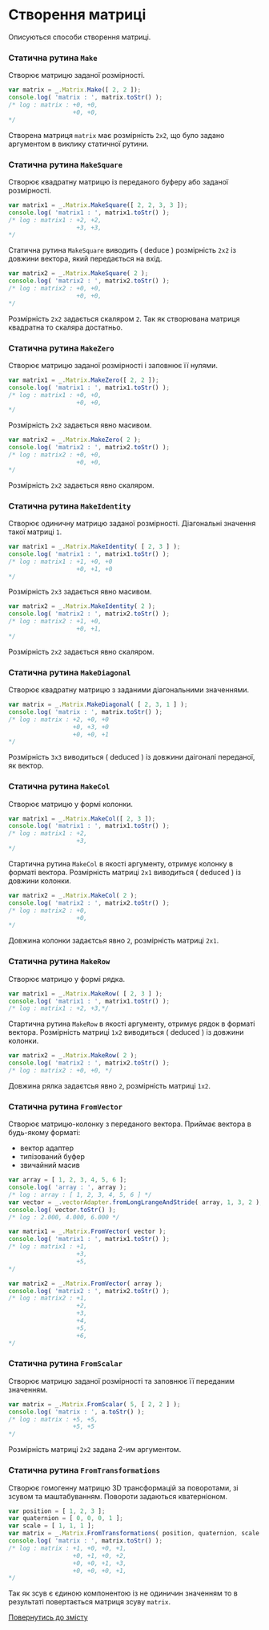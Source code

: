 # Створення матриці

Описуються способи створення матриці.

### Статична рутина `Make`

Створює матрицю заданої розмірності.

```js
var matrix = _.Matrix.Make([ 2, 2 ]);
console.log( 'matrix : ', matrix.toStr() );
/* log : matrix : +0, +0,
                  +0, +0,
*/
```

Створена матриця `matrix` має розмірність `2х2`, що було задано аргументом в виклику статичної рутини.

### Статична рутина `MakeSquare`

Створює квадратну матрицю із переданого буферу або заданої розмірності.

```js
var matrix1 = _.Matrix.MakeSquare([ 2, 2, 3, 3 ]);
console.log( 'matrix1 : ', matrix1.toStr() );
/* log : matrix1 : +2, +2,
                   +3, +3,
*/
```

Статична рутина `MakeSquare` виводить ( deduce ) розмірність `2x2` із довжини вектора, який передається на вхід.

```js
var matrix2 = _.Matrix.MakeSquare( 2 );
console.log( 'matrix2 : ', matrix2.toStr() );
/* log : matrix2 : +0, +0,
                   +0, +0,
*/
```

Розмірність `2x2` задається скаляром `2`. Так як створювана матриця квадратна то скаляра достатньо.

### Статична рутина `MakeZero`

Створює матрицю заданої розмірності і заповнює її нулями.

```js
var matrix1 = _.Matrix.MakeZero([ 2, 2 ]);
console.log( 'matrix1 : ', matrix1.toStr() );
/* log : matrix1 : +0, +0,
                   +0, +0,
*/
```

Розмірність `2x2` задається явно масивом.

```js
var matrix2 = _.Matrix.MakeZero( 2 );
console.log( 'matrix2 : ', matrix2.toStr() );
/* log : matrix2 : +0, +0,
                   +0, +0,
*/
```

Розмірність `2x2` задається явно скаляром.

### Статична рутина `MakeIdentity`

Створює одиничну матрицю заданої розмірності. Діагональні значення такої матриці `1`.

```js
var matrix1 = _.Matrix.MakeIdentity( [ 2, 3 ] );
console.log( 'matrix1 : ', matrix1.toStr() );
/* log : matrix1 : +1, +0, +0
                   +0, +1, +0
*/
```

Розмірність `2x3` задається явно масивом.

```js
var matrix2 = _.Matrix.MakeIdentity( 2 );
console.log( 'matrix2 : ', matrix2.toStr() );
/* log : matrix2 : +1, +0,
                   +0, +1,
*/
```

Розмірність `2x2` задається явно скаляром.

### Статична рутина `MakeDiagonal`

Створює квадратну матрицю з заданими діагональними значеннями.

```js
var matrix = _.Matrix.MakeDiagonal( [ 2, 3, 1 ] );
console.log( 'matrix : ', matrix.toStr() );
/* log : matrix : +2, +0, +0
                  +0, +3, +0
                  +0, +0, +1
*/
```

Розмірність `3х3` виводиться ( deduced ) із довжини даігоналі переданої, як вектор.

### Статична рутина `MakeCol`

Створює матрицю у формі колонки.

```js
var matrix1 = _.Matrix.MakeCol([ 2, 3 ]);
console.log( 'matrix1 : ', matrix1.toStr() );
/* log : matrix1 : +2,
                   +3,
*/
```

Стартична рутина `MakeCol` в якості аргументу, отримує колонку в форматі вектора. Розмірність матриці `2x1` виводиться ( deduced ) із довжини колонки.

```js
var matrix2 = _.Matrix.MakeCol( 2 );
console.log( 'matrix2 : ', matrix2.toStr() );
/* log : matrix2 : +0,
                   +0,
*/
```

Довжина колонки задаєтсья явно `2`, розмірність матриці `2x1`.

### Статична рутина `MakeRow`

Створює матрицю у формі рядка.

```js
var matrix1 = _.Matrix.MakeRow( [ 2, 3 ] );
console.log( 'matrix1 : ', matrix1.toStr() );
/* log : matrix1 : +2, +3,*/
```

Стартична рутина `MakeRow` в якості аргументу, отримує рядок в форматі вектора. Розмірність матриці `1x2` виводиться ( deduced ) із довжини колонки.

```js
var matrix2 = _.Matrix.MakeRow( 2 );
console.log( 'matrix2 : ', matrix2.toStr() );
/* log : matrix2 : +0, +0, */
```

Довжина рялка задаєтсья явно `2`, розмірність матриці `1x2`.

### Статична рутина `FromVector`

Створює матрицю-колонку з переданого вектора. Приймає вектора в будь-якому форматі:

- вектор адаптер
- типізований буфер
- звичайний масив

```js
var array = [ 1, 2, 3, 4, 5, 6 ];
console.log( 'array : ', array );
/* log : array : [ 1, 2, 3, 4, 5, 6 ] */
var vector = _.vectorAdapter.fromLongLrangeAndStride( array, 1, 3, 2 );
console.log( vector.toStr() );
/* log : 2.000, 4.000, 6.000 */

var matrix1 = _.Matrix.FromVector( vector );
console.log( 'matrix1 : ', matrix1.toStr() );
/* log : matrix1 : +1,
                   +3,
                   +5,
*/

var matrix2 = _.Matrix.FromVector( array );
console.log( 'matrix2 : ', matrix2.toStr() );
/* log : matrix2 : +1,
                   +2,
                   +3,
                   +4,
                   +5,
                   +6,
*/
```

### Статична рутина `FromScalar`

Створює матрицю заданої розмірності та заповнює її переданим значенням.

```js
var matrix = _.Matrix.FromScalar( 5, [ 2, 2 ] );
console.log( 'matrix : ', a.toStr() );
/* log : matrix : +5, +5,
                  +5, +5
*/
```

Розмірність матриці `2x2` задана 2-им аргументом.

### Статична рутина `FromTransformations`

Створює гомогенну матрицю 3D трансформацій за поворотами, зі зсувом та маштабуванням. Повороти задаються кватерніоном.

```js
var position = [ 1, 2, 3 ];
var quaternion = [ 0, 0, 0, 1 ];
var scale = [ 1, 1, 1 ];
var matrix = _.Matrix.FromTransformations( position, quaternion, scale );
console.log( 'matrix : ', matrix.toStr() );
/* log : matrix : +1, +0, +0, +1,
                  +0, +1, +0, +2,
                  +0, +0, +1, +3,
                  +0, +0, +0, +1,
*/
```

Так як зсув є єдиною компонентою із не одиничин значенням то в результаті повертається матриця зсуву `matrix`.

[Повернутись до змісту](../README.md#Туторіали)
